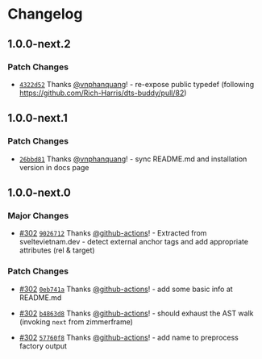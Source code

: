 # Changelog

## 1.0.0-next.2

### Patch Changes

- [`4322d52`](https://github.com/vnphanquang/svelte-put/commit/4322d52d896841792a8c2c2e3fd1e2cd2bd0e351) Thanks [@vnphanquang](https://github.com/vnphanquang)! - re-expose public typedef (following https://github.com/Rich-Harris/dts-buddy/pull/82)

## 1.0.0-next.1

### Patch Changes

- [`26bbd81`](https://github.com/vnphanquang/svelte-put/commit/26bbd813c1e65ead04d5d6bcb29b97a34045646b) Thanks [@vnphanquang](https://github.com/vnphanquang)! - sync README.md and installation version in docs page

## 1.0.0-next.0

### Major Changes

- [#302](https://github.com/vnphanquang/svelte-put/pull/302) [`9026712`](https://github.com/vnphanquang/svelte-put/commit/9026712835c7b152e877a0fbb4759587fede9947) Thanks [@github-actions](https://github.com/apps/github-actions)! - Extracted from sveltevietnam.dev - detect external anchor tags and add appropriate attributes (rel & target)

### Patch Changes

- [#302](https://github.com/vnphanquang/svelte-put/pull/302) [`0eb741a`](https://github.com/vnphanquang/svelte-put/commit/0eb741a32d5efdeabae57d0a20b80b345f5387a7) Thanks [@github-actions](https://github.com/apps/github-actions)! - add some basic info at README.md

- [#302](https://github.com/vnphanquang/svelte-put/pull/302) [`b4863d8`](https://github.com/vnphanquang/svelte-put/commit/b4863d89baf685364d69d6432660b2838ba49366) Thanks [@github-actions](https://github.com/apps/github-actions)! - should exhaust the AST walk (invoking `next` from zimmerframe)

- [#302](https://github.com/vnphanquang/svelte-put/pull/302) [`57760f8`](https://github.com/vnphanquang/svelte-put/commit/57760f8e9bf41216b349ceb8f1514e7c264304ee) Thanks [@github-actions](https://github.com/apps/github-actions)! - add name to preprocess factory output
